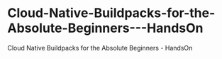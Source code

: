 # Cloud-Native-Buildpacks-for-the-Absolute-Beginners---HandsOn
Cloud Native Buildpacks for the Absolute Beginners - HandsOn
